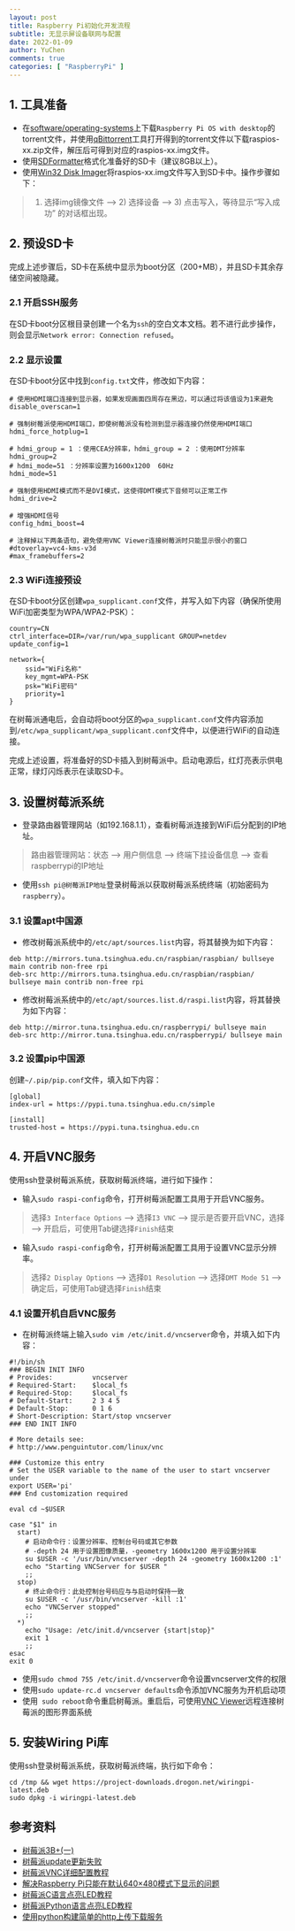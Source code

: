 ```yaml
---
layout: post
title: Raspberry Pi初始化开发流程
subtitle: 无显示屏设备联网与配置
date: 2022-01-09
author: YuChen
comments: true
categories: [ "RaspberryPi" ]
---
```


## 1. 工具准备

* 在[software/operating-systems](https://www.raspberrypi.com/software/operating-systems)上下载`Raspberry Pi OS with desktop`的torrent文件，并使用[qBittorrent](https://github.com/qbittorrent/qBittorrent/tags)工具打开得到的torrent文件以下载raspios-xx.zip文件，解压后可得到对应的raspios-xx.img文件。
* 使用[SDFormatter](https://www.sdcard.org/downloads/formatter/eula_windows)格式化准备好的SD卡（建议8GB以上）。
* 使用[Win32 Disk Imager](https://sourceforge.net/projects/win32diskimager)将raspios-xx.img文件写入到SD卡中。操作步骤如下：
>1) 选择img镜像文件 --> 2) 选择设备 --> 3) 点击写入，等待显示“写入成功” 的对话框出现。

## 2. 预设SD卡
完成上述步骤后，SD卡在系统中显示为boot分区（200+MB），并且SD卡其余存储空间被隐藏。

### 2.1 开启SSH服务
在SD卡boot分区根目录创建一个名为`ssh`的空白文本文档。若不进行此步操作，则会显示`Network error: Connection refused`。

### 2.2 显示设置
在SD卡boot分区中找到`config.txt`文件，修改如下内容：

```shell
# 使用HDMI端口连接到显示器，如果发现画面四周存在黑边，可以通过将该值设为1来避免
disable_overscan=1

# 强制树莓派使用HDMI端口，即使树莓派没有检测到显示器连接仍然使用HDMI端口
hdmi_force_hotplug=1

# hdmi_group = 1 ：使用CEA分辨率，hdmi_group = 2 ：使用DMT分辨率
hdmi_group=2
# hdmi_mode=51 ：分辨率设置为1600x1200  60Hz
hdmi_mode=51

# 强制使用HDMI模式而不是DVI模式，这使得DMT模式下音频可以正常工作
hdmi_drive=2

# 增强HDMI信号
config_hdmi_boost=4

# 注释掉以下两条语句，避免使用VNC Viewer连接树莓派时只能显示很小的窗口
#dtoverlay=vc4-kms-v3d
#max_framebuffers=2
```

### 2.3 WiFi连接预设
在SD卡boot分区创建`wpa_supplicant.conf`文件，并写入如下内容（确保所使用WiFi加密类型为WPA/WPA2-PSK）：

```shell
country=CN
ctrl_interface=DIR=/var/run/wpa_supplicant GROUP=netdev
update_config=1

network={
    ssid="WiFi名称"
    key_mgmt=WPA-PSK
    psk="WiFi密码"
    priority=1
}
```

在树莓派通电后，会自动将boot分区的`wpa_supplicant.conf`文件内容添加到`/etc/wpa_supplicant/wpa_supplicant.conf`文件中，以便进行WiFi的自动连接。

完成上述设置，将准备好的SD卡插入到树莓派中。启动电源后，红灯亮表示供电正常，绿灯闪烁表示在读取SD卡。

## 3. 设置树莓派系统

* 登录路由器管理网站（如192.168.1.1），查看树莓派连接到WiFi后分配到的IP地址。
> 路由器管理网站：状态 --> 用户侧信息 --> 终端下挂设备信息 --> 查看raspberrypi的IP地址
* 使用`ssh pi@树莓派IP地址`登录树莓派以获取树莓派系统终端（初始密码为`raspberry`）。

### 3.1 设置apt中国源
* 修改树莓派系统中的`/etc/apt/sources.list`内容，将其替换为如下内容：
```shell
deb http://mirrors.tuna.tsinghua.edu.cn/raspbian/raspbian/ bullseye main contrib non-free rpi
deb-src http://mirrors.tuna.tsinghua.edu.cn/raspbian/raspbian/ bullseye main contrib non-free rpi
```
* 修改树莓派系统中的`/etc/apt/sources.list.d/raspi.list`内容，将其替换为如下内容：
```shell
deb http://mirror.tuna.tsinghua.edu.cn/raspberrypi/ bullseye main
deb-src http://mirror.tuna.tsinghua.edu.cn/raspberrypi/ bullseye main
```

### 3.2 设置pip中国源
创建`~/.pip/pip.conf`文件，填入如下内容：
```shell
[global]
index-url = https://pypi.tuna.tsinghua.edu.cn/simple

[install]
trusted-host = https://pypi.tuna.tsinghua.edu.cn
```

## 4. 开启VNC服务
使用ssh登录树莓派系统，获取树莓派终端，进行如下操作：
* 输入`sudo raspi-config`命令，打开树莓派配置工具用于开启VNC服务。
> 选择`3 Interface Options` --> 选择`I3 VNC` --> 提示是否要开启VNC，选择<Yes> --> 开启后，可使用Tab键选择`Finish`结束
* 输入`sudo raspi-config`命令，打开树莓派配置工具用于设置VNC显示分辨率。
> 选择`2 Display Options` --> 选择`D1 Resolution` --> 选择`DMT Mode 51` --> 确定<OK>后，可使用Tab键选择`Finish`结束

### 4.1 设置开机自启VNC服务
* 在树莓派终端上输入`sudo vim /etc/init.d/vncserver`命令，并填入如下内容：

```shell
#!/bin/sh
### BEGIN INIT INFO
# Provides:          vncserver
# Required-Start:    $local_fs
# Required-Stop:     $local_fs
# Default-Start:     2 3 4 5
# Default-Stop:      0 1 6
# Short-Description: Start/stop vncserver
### END INIT INFO
 
# More details see:
# http://www.penguintutor.com/linux/vnc
 
### Customize this entry
# Set the USER variable to the name of the user to start vncserver under
export USER='pi'
### End customization required
 
eval cd ~$USER
 
case "$1" in
  start)
    # 启动命令行：设置分辨率、控制台号码或其它参数
    # -depth 24 用于设置图像质量，-geometry 1600x1200 用于设置分辨率
    su $USER -c '/usr/bin/vncserver -depth 24 -geometry 1600x1200 :1'
    echo "Starting VNCServer for $USER "
    ;;
  stop)
    # 终止命令行：此处控制台号码应与与启动时保持一致
    su $USER -c '/usr/bin/vncserver -kill :1'
    echo "VNCServer stopped"
    ;;
  *)
    echo "Usage: /etc/init.d/vncserver {start|stop}"
    exit 1
    ;;
esac
exit 0
```

* 使用`sudo chmod 755 /etc/init.d/vncserver`命令设置vncserver文件的权限
* 使用`sudo update-rc.d vncserver defaults`命令添加VNC服务为开机启动项
* 使用` sudo reboot`命令重启树莓派。重启后，可使用[VNC Viewer](https://www.realvnc.com/en/connect/download/viewer)远程连接树莓派的图形界面系统

## 5. 安装Wiring Pi库
使用ssh登录树莓派系统，获取树莓派终端，执行如下命令：
```shell
cd /tmp && wget https://project-downloads.drogon.net/wiringpi-latest.deb
sudo dpkg -i wiringpi-latest.deb
```

## 参考资料

* [树莓派3B+(一)](https://www.cnblogs.com/cruelty_angel/p/10705511.html)
* [树莓派update更新失败](https://www.jianshu.com/p/6d770d913d69)
* [树莓派VNC详细配置教程](https://www.cnblogs.com/mlzheng/p/15670314.html)
* [解决Raspberry Pi只能在默认640×480模式下显示的问题](http://www.roboby.com/raspberry-pi-640x480.html)
* [树莓派C语言点亮LED教程](https://www.cnblogs.com/JiYF/p/12459640.html)
* [树莓派Python语言点亮LED教程](https://blog.csdn.net/github_35160620/article/details/52140967)
* [使用python构建简单的http上传下载服务](https://github.com/freelamb/simple_http_server)

